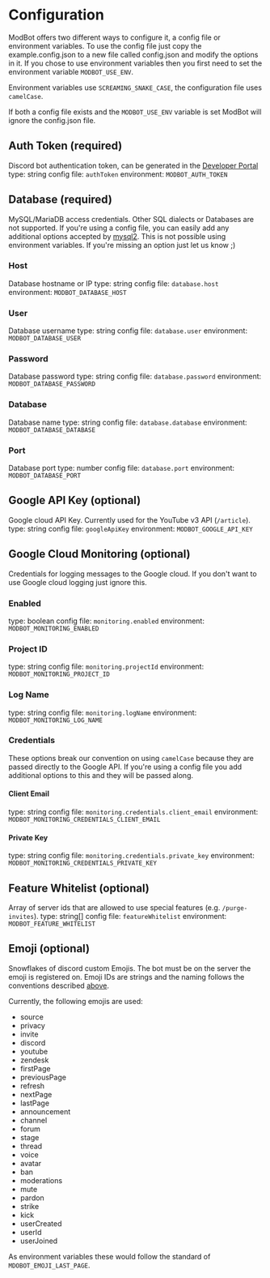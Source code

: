 # Configuration
ModBot offers two different ways to configure it, a config file or environment variables. To use the config file
just copy the example.config.json to a new file called config.json and modify the options in it.
If you chose to use environment variables then you first need to set the environment variable `MODBOT_USE_ENV`.

Environment variables use `SCREAMING_SNAKE_CASE`, the configuration file uses `camelCase`.

If both a config file exists and the `MODBOT_USE_ENV` variable is set ModBot will ignore the config.json file.

## Auth Token (required)
Discord bot authentication token, can be generated in the [Developer Portal](https://discordapp.com/developers/applications/)
type: string
config file: `authToken`
environment: `MODBOT_AUTH_TOKEN`

## Database (required)
MySQL/MariaDB access credentials. Other SQL dialects or Databases are not supported. If you're using a config file,
you can easily add any additional options accepted by [mysql2](https://www.npmjs.com/package/mysql2). This is not
possible using environment variables. If you're missing an option just let us know ;)

### Host
Database hostname or IP
type: string
config file: `database.host`
environment: `MODBOT_DATABASE_HOST`

### User
Database username
type: string
config file: `database.user`
environment: `MODBOT_DATABASE_USER`

### Password
Database password
type: string
config file: `database.password`
environment: `MODBOT_DATABASE_PASSWORD`

### Database
Database name
type: string
config file: `database.database`
environment: `MODBOT_DATABASE_DATABASE`

### Port
Database port
type: number
config file: `database.port`
environment: `MODBOT_DATABASE_PORT`

## Google API Key (optional)
Google cloud API Key. Currently used for the YouTube v3 API (`/article`).
type: string
config file: `googleApiKey`
environment: `MODBOT_GOOGLE_API_KEY`

## Google Cloud Monitoring (optional)
Credentials for logging messages to the Google cloud. If you don't want to use Google cloud logging just ignore this.

### Enabled
type: boolean
config file: `monitoring.enabled`
environment: `MODBOT_MONITORING_ENABLED`

### Project ID
type: string
config file: `monitoring.projectId`
environment: `MODBOT_MONITORING_PROJECT_ID`

### Log Name
type: string
config file: `monitoring.logName`
environment: `MODBOT_MONITORING_LOG_NAME`

### Credentials
These options break our convention on using `camelCase` because they are passed directly to the Google API.
If you're using a config file you add additional options to this and they will be passed along.

#### Client Email
type: string
config file: `monitoring.credentials.client_email`
environment: `MODBOT_MONITORING_CREDENTIALS_CLIENT_EMAIL`

#### Private Key
type: string
config file: `monitoring.credentials.private_key`
environment: `MODBOT_MONITORING_CREDENTIALS_PRIVATE_KEY`

## Feature Whitelist (optional)
Array of server ids that are allowed to use special features (e.g. `/purge-invites`).
type: string[]
config file: `featureWhitelist`
environment: `MODBOT_FEATURE_WHITELIST`

## Emoji (optional)
Snowflakes of discord custom Emojis. The bot must be on the server the emoji is registered on. Emoji IDs are strings and
the naming follows the conventions described [above](#configuration).

Currently, the following emojis are used:
- source
- privacy
- invite
- discord
- youtube
- zendesk
- firstPage
- previousPage
- refresh
- nextPage
- lastPage
- announcement
- channel
- forum
- stage
- thread
- voice
- avatar
- ban
- moderations
- mute
- pardon
- strike
- kick
- userCreated
- userId
- userJoined

As environment variables these would follow the standard of `MDOBOT_EMOJI_LAST_PAGE`.